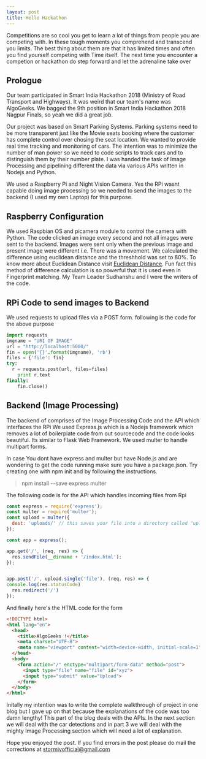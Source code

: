```yaml
---
layout: post
title: Hello Hackathon
---
```


Competitions are so cool you get to learn a lot of things from people you are competing with. In these tough moments you comprehend
and transcend you limits. The best thing about them are that it has limited times and often you find yourself competing with 
Time itself.
The next time you encounter a competion or hackathon do step forward and let the adrenaline take over  
## Prologue

Our team participated in Smart India Hackathon 2018 (Ministry of Road Transport and Highways). It was weird that our team's name 
was AlgoGeeks. We bagged the 9th position in Smart India Hackathon 2018 Nagpur Finals, so yeah we did a great job. 

Our project was based on Smart Parking Systems. Parking systems need to be more transparent just like the Movie seats booking
where the customer has complete control over chosing the seat location. We wanted to provide real time tracking and monitoring of
cars. The intention was to minimize the number of man power so we need to code scripts to track cars and to distinguish them
by their number plate. 
I was handed the task of Image Processing and pipelining different the data via various APIs written in Nodejs and Python.

We used a Raspberry Pi and Night Vision Camera. Yes the RPi wasnt capable doing image processing so we needed
to send the images to the backend (I used my own Laptop) for this purpose. 

## Raspberry Configuration

We used Raspbian OS and picamera module to control the camera with Python. The code clicked an image every second and not all
images were sent to the backend. Images were sent only when the previous image and present image were different i.e. There 
was a movement. We calculated the difference using euclidean distance and the threshhold was set to 80%. To know more about 
Euclidean Distance visit [Euclidean Distance](https://en.wikipedia.org/wiki/Euclidean_distance). Fun fact this method of difference
calculation is so powerful that it is used even in Fingerprint matching. My Team Leader Sudhanshu and I were the writers of the code.

## RPi Code to send images to Backend

We used requests to upload files via a POST form.
following is the code for the above purpose

```python
import requests
imgname = "URI OF IMAGE"
url = "http://localhost:5000/"
fin = open('{}'.format(imgname), 'rb')
files = {'file': fin}
try:
  r = requests.post(url, files=files)
	print r.text
finally:
	fin.close()
```
## Backend (Image Processing)

The backend of comprises of the Image Processing Code and the API which interfaces the RPi
We used Express.js which is a Nodejs framework which removes a lot of boilerplate code from out sourcecode and the code looks beautiful. Its similar to Flask Web Framework.
We used multer to handle multipart forms.

In case You dont have express and multer but have Node.js and are wondering to get the code running
make sure you have a package.json. Try creating one with npm init and by following the instructions.

> npm install --save express multer

The following code is for the API which handles incoming files from Rpi

```javascript
const express = require('express');
const multer = require('multer');
const upload = multer({
  dest: 'uploads/' // this saves your file into a directory called "uploads"
}); 

const app = express();

app.get('/', (req, res) => {
  res.sendFile(__dirname + '/index.html');
});


app.post('/', upload.single('file'), (req, res) => {
console.log(res.statusCode)
  res.redirect('/')
});
```

And finally here's the HTML code for the form

```html
<!DOCTYPE html>
<html lang="en">
  <head>
    <title>AlgoGeeks !</title>
    <meta charset="UTF-8">
    <meta name="viewport" content="width=device-width, initial-scale=1">
  </head>
  <body>
    <form action="/" enctype="multipart/form-data" method="post">
      <input type="file" name="file" id="xyz">
      <input type="submit" value="Upload">
    </form>  
  </body>
</html>
```

Initally my intention was to write the complete walkthrough of project in one blog but I gave up on that because the explanations of the code was too damn lengthy! This part of the blog deals with the APIs. In the next section we will
deal with the car detections and in part 3 we will deal with the mighty Image Processing section which will need a lot of explanation.

Hope you enjoyed the post.
If you find errors in the post please do mail the corrections at [stormivofficial@gmail.com](mailto:stormivofficial@gmail.com)

